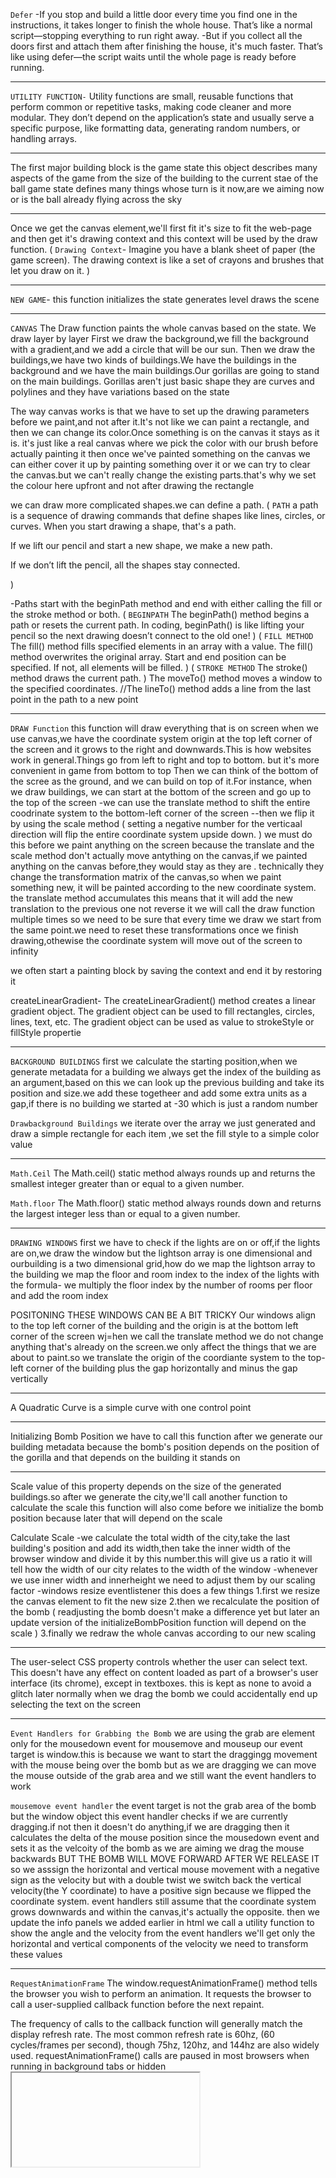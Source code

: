 `Defer`
-If you stop and build a little door every time you find one in the instructions, it takes longer to finish the whole house. That’s like a normal script—stopping everything to run right away.
-But if you collect all the doors first and attach them after finishing the house, it's much faster. That’s like using defer—the script waits until the whole page is ready before running.

---

`UTILITY FUNCTION-`
Utility functions are small, reusable functions that perform common or repetitive tasks, making code cleaner and more modular. They don’t depend on the application’s state and usually serve a specific purpose, like formatting data, generating random numbers, or handling arrays.

---

The first major building block is the game state
this object describes many aspects of the game
from the size of the building to the current stae of the ball
game state defines many things whose turn is it now,are we aiming now or is the ball already flying across the sky

---

Once we get the canvas element,we'll first fit it's size to fit the web-page and then get it's drawing context and this context will be used by the draw function.
(
`Drawing Context`-
Imagine you have a blank sheet of paper (the game screen). The drawing context is like a set of crayons and brushes that let you draw on it.
)

---

`NEW GAME`-
this function initializes the state
generates level
draws the scene

---

`CANVAS`
The Draw function paints the whole canvas based on the state.
We draw layer by layer
First we draw the background,we fill the background with a gradient,and we add a circle that will be our sun.
Then we draw the buildings,we have two kinds of buildings.We have the buildings in the background and we have the main buildings.Our gorillas are going to stand on the main buildings.
Gorillas aren't just basic shape they are curves and polylines and they have variations based on the state

The way canvas works is that we have to set up the drawing parameters before we paint,and not after it.It's not like we can paint a rectangle, and then we can change its color.Once something is on the canvas it stays as it is.
it's just like a real canvas where we pick the color with our brush before actually painting it
then once we've painted something on the canvas we can either cover it up by painting something over it or we can try to clear the canvas.but we can't really change the existing parts.that's why we set the colour here upfront and not after drawing the rectangle

we can draw more complicated shapes.we can define a path.
(
`PATH`
a path is a sequence of drawing commands that define shapes like lines, circles, or curves.
When you start drawing a shape, that's a path.

If we lift our pencil and start a new shape, we make a new path.

If we don’t lift the pencil, all the shapes stay connected.

)

-Paths start with the beginPath method and end with either calling the fill or the stroke method or both.
(
`BEGINPATH`
The beginPath() method begins a path or resets the current path.
In coding, beginPath() is like lifting your pencil so the next drawing doesn’t connect to the old one!
)
(
`FILL METHOD`
The fill() method fills specified elements in an array with a value.
The fill() method overwrites the original array.
Start and end position can be specified. If not, all elements will be filled.
)
(
`STROKE METHOD`
The stroke() method draws the current path.
)
The moveTo() method moves a window to the specified coordinates.
//The lineTo() method adds a line from the last point in the path to a new point

---

`DRAW Function`
this function will draw everything that is on screen
when we use canvas,we have the coordinate system origin at the top left corner of the screen and it grows to the right and downwards.This is how websites work in general.Things go from left to right and top to bottom.
but it's more convenient in game from bottom to top
Then we can think of the bottom of the scree as the ground, and we can build on top of it.For instance, when we draw buildings, we can start at the bottom of the screen and go up to the top of the screen
-we can use the translate method to shift the entire coodrinate system to the bottom-left corner of the screen
--then we flip it by using the scale method (
setting a negative number for the verticaal direction will flip the entire coordinate system upside down.
)
we must do this before we paint anything on the screen because the translate and the scale method don't actually move antything on the canvas,if we painted anything on the canvas before,they would stay as they are .
technically they change the transformation matrix of the canvas,so when we paint something new, it will be painted according to the new coordinate system.
the translate method accumulates this means that it will add the new translation to the previous one not reverse it
we will call the draw function multiple times so we need to be sure that every time we draw we start from the same point.we need to reset these transformations once we finish drawing,othewise the coordinate system will move out of the screen to infinity

we often start a painting block by saving the context and end it by restoring it

createLinearGradient-
The createLinearGradient() method creates a linear gradient object.
The gradient object can be used to fill rectangles, circles, lines, text, etc.
The gradient object can be used as value to strokeStyle or fillStyle propertie

---

`BACKGROUND BUILDINGS`
first we calculate the starting position,when we generate metadata for a building we always get the index of the building as an argument,based on this we can look up the previous building and take its position and size.we add these togetheer and add some extra units as a gap,if there is no building we started at -30 which is just a random number

`Drawbackground Buildings`
we iterate over the array we just generated and draw a simple rectangle for each item ,we set the fill style to a simple color value

---

`Math.Ceil`
The Math.ceil() static method always rounds up and returns the smallest integer greater than or equal to a given number.

`Math.floor`
The Math.floor() static method always rounds down and returns the largest integer less than or equal to a given number.

---

`DRAWING WINDOWS`
first we have to check if the lights are on or off,if the lights are on,we draw the window
but the lightson array is one dimensional and ourbuilding is a two dimensional grid,how do we map the lightson array to the building
we map the floor and room index to the index of the lights with the formula-
we multiply the floor index by the number of rooms per floor and add the room index

POSITONING THESE WINDOWS CAN BE A BIT TRICKY
Our windows align to the top left corner of the building and the origin is at the bottom left corner of the screen
wj=hen we call the translate method we do not change anything that's already on the screen.we only affect the things that we are about to paint.so we translate the origin of the coordiante system to the top-left corner of the building plus the gap horizontally and minus the gap vertically

---

A Quadratic Curve is a simple curve with one control point

---

Initializing Bomb Position
we have to call this function after we generate our building metadata because the bomb's position depends on the position of the gorilla and that depends on the building it stands on

---

Scale
value of this property depends on the size of the generated buildings.so after we generate the city,we'll call another function to calculate the scale
this function will also come before we initialize the bomb position because later that will depend on the scale

Calculate Scale
-we calculate the total width of the city,take the last building's position and add its width,then take the inner width of the browser window and divide it by this number.this will give us a ratio it will tell how the width of our city relates to the width of the window
-whenever we use inner width and innerheight we need to adjust them by our scaling factor
-windows resize eventlistener
this does a few things
1.first we resize the canvas element to fit the new size
2.then we recalculate the position of the bomb
(
readjusting the bomb doesn't make a difference yet but later an update version of the initializeBombPosition function will depend on the scale
)
3.finally we redraw the whole canvas according to our new scaling

---

The user-select CSS property controls whether the user can select text. This doesn't have any effect on content loaded as part of a browser's user interface (its chrome), except in textboxes.
this is kept as none to avoid a glitch later
normally when we drag the bomb we could accidentally end up selecting the text on the screen

---

`Event Handlers for Grabbing the Bomb`
we are using the grab are element only for the mousedown event
for mousemove and mouseup our event target is window.this is because we want to start the draggingg movement with the mouse being over the bomb but as we are dragging we can move the mouse outside of the grab area and we still want the event handlers to work

`mousemove event handler`
the event target is not the grab area of the bomb but the window object
this event handler checks if we are currently dragging.if not then it doesn't do anything,if we are dragging then it calculates the delta of the mouse position since the mousedown event and sets it as the velcoity of the bomb
as we are aiming we drag the mouse backwards
BUT THE BOMB WILL MOVE FORWARD AFTER WE RELEASE IT
so we asssign the horizontal and vertical mouse movement with a negative sign as the velocity
but with a double twist we switch back the vertical velocity(the Y coordinate) to have a positive sign because we flipped the coordinate system.
event handlers still assume that the coordinate system grows downwards and within the canvas,it's actually the opposite.
then we update the info panels we added earlier in html
we call a utility function to show the angle and the velocity
from the event handlers we'll get only the horizontal and vertical components of the velocity we need to transform these values

---

`RequestAnimationFrame`
The window.requestAnimationFrame() method tells the browser you wish to perform an animation. It requests the browser to call a user-supplied callback function before the next repaint.

The frequency of calls to the callback function will generally match the display refresh rate. The most common refresh rate is 60hz, (60 cycles/frames per second), though 75hz, 120hz, and 144hz are also widely used. requestAnimationFrame() calls are paused in most browsers when running in background tabs or hidden <iframe>s, in order to improve performance and battery life

---

`Animate Function`
The animate function will handle one frame of the animation loop,in each frame,we move the bomb by a little,then at the very end of the function it keeps on requesting another animation frame,this way we end up running the animate function around 60 times every second.
the constant repainting of the screen will appear as a continuous animation
the only way to stop this animation loop is by returning early from this function,returning before we reach the last statement that requests annother animation frame will eventually stop this loop

we use the timestamp attribute to calculate how much time passed between the two cycles,before moving the bomb,we calculate the elapsed time,by subtracting the previous timestamp from the current one

but how did we know the previous timestamp?
we assign the current timestamp at the end of the function to the previousAnimationtimestamp variable which will eventually become the previous timestamp in the next cycle

However the first cycle is an exception because,at that point,we don't have a previous cycle yet

---

`Clipping Mask`
with a clipping mask ,we define an area of the screen that we can draw on and everything else outside of it will be ignored
inverse clipping mask is not a thing in canvas,so we have to do it manually by drawing the inverse of the clipping mask,we need to define a mask that fills the whole screen and has some wholes in it
if we apply this mask and we apply it only for the main building,then we end with effect we wanted to achieve

---

when we draw a outer shape we draw it clockwise
and when we draw the hole in it-in this case the circle we draw it counterclockwise or the other way around

`GLITCH`
Sometimes the bomb will fly over the corner of a building without hitting it,
when the bomb is in flight it can move by more than 10 pixels
at a time,if we do hit detections only per animation cycle,that means that we are completely blind to the bomb's position for those 10 pixels or so
we will render the scene once per animation cycle but we will do hit detection many a times by dividing the bomb's movement at each point

---

`AI Logic`
at each turn when the computer is throwing it will run a number of different simulations,it tries different angles and different velocity it picks values for these within a range.for each simulation we check where does the throw end,then we calculate the distance of the impact from the nemy gorilla and at the end of each simulation we check if we got closer to the enemy,then the previous animations,we pick the best one and that's going to be the real throw of the computer

---

`Set TimeOut`
The setTimeout() method calls a function after a number of milliseconds
myTimeout = setTimeout(function, milliseconds);

